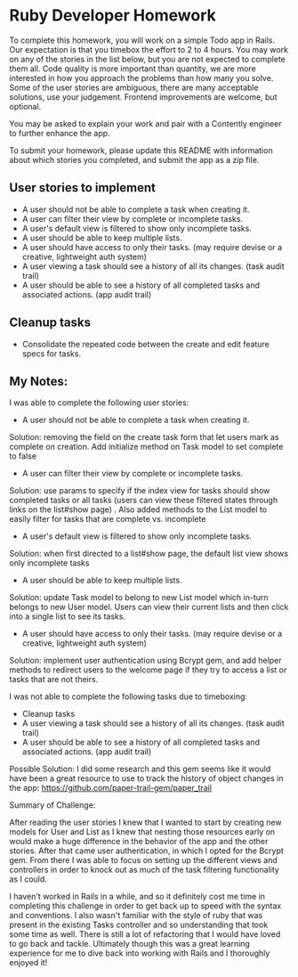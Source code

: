 Ruby Developer Homework
================

To complete this homework, you will work on a simple Todo app in Rails. Our expectation is that you timebox the effort to 2 to 4 hours. You may work on any of the stories in the list below, but you are not expected to complete them all. Code quality is more important than quantity, we are more interested in how you approach the problems than how many you solve. Some of the user stories are ambiguous, there are many acceptable solutions, use your judgement. Frontend improvements are welcome, but optional.

You may be asked to explain your work and pair with a Contently engineer to further enhance the app.

To submit your homework, please update this README with information about which stories you completed, and submit the app as a zip file.

User stories to implement
----------------
 - A user should not be able to complete a task when creating it.
 - A user can filter their view by complete or incomplete tasks.
 - A user's default view is filtered to show only incomplete tasks.
 - A user should be able to keep multiple lists.
 - A user should have access to only their tasks. (may require devise or a creative, lightweight auth system)
 - A user viewing a task should see a history of all its changes. (task audit trail)
 - A user should be able to see a history of all completed tasks and associated actions. (app audit trail)

Cleanup tasks
----------------
- Consolidate the repeated code between the create and edit feature specs for tasks.





My Notes:
----------------

 I was able to complete the following user stories:
 
 - A user should not be able to complete a task when creating it.

Solution: removing the field on the create task form that let users mark as complete on creation. Add initialize method on Task model to set complete to false

 - A user can filter their view by complete or incomplete tasks.

Solution: use params to specify if the index view for tasks should show completed tasks or all tasks (users can view these filtered states through links on the list#show page) . Also added methods to the List model to easily filter for tasks that are complete vs. incomplete

 - A user's default view is filtered to show only incomplete tasks.

Solution: when first directed to a list#show page, the default list view shows only incomplete tasks

 - A user should be able to keep multiple lists.

Solution: update Task model to belong to new List model which in-turn belongs to new User model. Users can view their current lists and then click into a single list to see its tasks.

 - A user should have access to only their tasks. (may require devise or a creative, lightweight auth system)

Solution: implement user authentication using Bcrypt gem, and add helper methods to redirect users to the welcome page if they try to access a list or tasks that are not theirs.


I was not able to complete the following tasks due to timeboxing:

 - Cleanup tasks 
 - A user viewing a task should see a history of all its changes. (task audit trail)
 - A user should be able to see a history of all completed tasks and associated actions. (app audit trail)

Possible Solution: I did some research and this gem seems like it would have been a great resource to use to track the history of object changes in the app:
https://github.com/paper-trail-gem/paper_trail


Summary of Challenge:

After reading the user stories I knew that I wanted to start by creating new models for User and List as I knew that nesting those resources early on would make a huge difference in the behavior of the app and the other stories. After that came user authentication, in which I opted for the Bcrypt gem. From there I was able to focus on setting up the different views and controllers in order to knock out as much of the task filtering functionality as I could.

I haven't worked in Rails in a while, and so it definitely cost me time in completing this challenge in order to get back up to speed with the syntax and conventions. I also wasn't familiar with the style of ruby that was present in the existing Tasks controller and so understanding that took some time as well. There is still a lot of refactoring that I would have loved to go back and tackle. Ultimately though this was a great learning experience for me to dive back into working with Rails and I thoroughly enjoyed it!